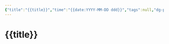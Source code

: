 ```yaml
---
{"title":"{{title}}","time":"{{date:YYYY-MM-DD ddd}}","tags":null,"dg-publish":true,"permalink":"/000 inbox/020 模板/021 基础模板/空白模板/","dgPassFrontmatter":true,"created":"2025-04-22T09:36:09.150+08:00","updated":"2025-04-22T10:05:59.552+08:00"}
---
```


# {{title}}

